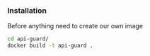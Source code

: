 ### Installation

Before anything need to create our own image

```bash
cd api-guard/
docker build -t api-guard .
```
